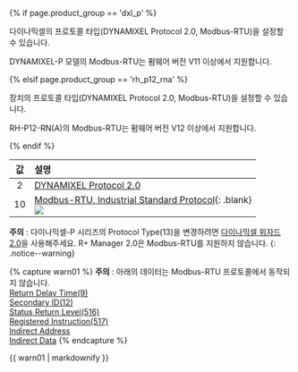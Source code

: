 
{% if page.product_group == 'dxl_p' %}

다이나믹셀의 프로토콜 타입(DYNAMIXEL Protocol 2.0, Modbus-RTU)을 설정할 수 있습니다.

DYNAMIXEL-P 모델의 Modbus-RTU는 펌웨어 버전 V11 이상에서 지원합니다.

{% elsif page.product_group == 'rh_p12_rna' %}

장치의 프로토콜 타입(DYNAMIXEL Protocol 2.0, Modbus-RTU)을 설정할 수 있습니다.

RH-P12-RN(A)의 Modbus-RTU는 펌웨어 버전 V12 이상에서 지원합니다.

{% endif %}

| 값 | 설명                                                                                                  |
|:--:|:------------------------------------------------------------------------------------------------------|
| 2  | [DYNAMIXEL Protocol 2.0]                                                                              |
| 10 | [Modbus-RTU, Industrial Standard Protocol]{: .blank}<br>![](/assets/images/dxl/p/protocol_mode_modbus.png) |

[DYNAMIXEL Protocol 2.0]: /docs/kr/dxl/protocol2/
[Modbus-RTU, Industrial Standard Protocol]: http://modbus.org/docs/PI_MBUS_300.pdf

**주의** : 다이나믹셀-P 시리즈의 Protocol Type(13)을 변경하려면 [다이나믹셀 위자드 2.0](/docs/kr/software/dynamixel/dynamixel_wizard2/)을 사용해주세요. R+ Manager 2.0은 Modbus-RTU를 지원하지 않습니다.
{: .notice--warning}

{% capture warn01 %}
**주의** : 아래의 데이터는 Modbus-RTU 프로토콜에서 동작되지 않습니다.  
[Return Delay Time(9)](#return-delay-time9)  
[Secondary ID(12)](#secondary-id12)  
[Status Return Level(516)](#status-return-level516)  
[Registered Instruction(517)](#registered-instruction517)  
[Indirect Address](#indirect-address)  
[Indirect Data](#indirect-data)
{% endcapture %}
<div class="notice--warning">{{ warn01 | markdownify }}</div>
